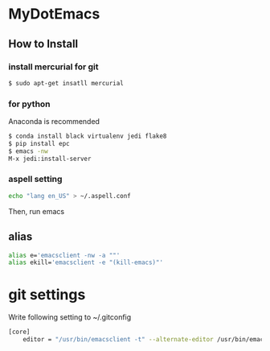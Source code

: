# MyDotEmacs

## How to Install
### install mercurial for git
```sh
$ sudo apt-get insatll mercurial
```

### for python
Anaconda is recommended
```sh
$ conda install black virtualenv jedi flake8
$ pip install epc
$ emacs -nw
M-x jedi:install-server
```


### aspell setting
```sh
echo "lang en_US" > ~/.aspell.conf
```

Then, run emacs

## alias
```sh
alias e='emacsclient -nw -a ""'
alias ekill='emacsclient -e "(kill-emacs)"'
```

# git settings
Write following setting to ~/.gitconfig
```sh
[core]
    editor = "/usr/bin/emacsclient -t" --alternate-editor /usr/bin/emacs
```
